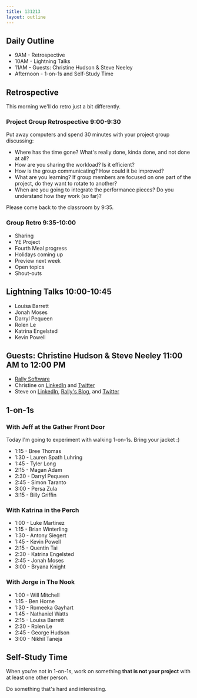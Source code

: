 ```yaml
---
title: 131213
layout: outline
---
```


## Daily Outline

* 9AM - Retrospective
* 10AM - Lightning Talks
* 11AM - Guests: Christine Hudson & Steve Neeley
* Afternoon - 1-on-1s and Self-Study Time

## Retrospective

This morning we'll do retro just a bit differently.

### Project Group Retrospective 9:00-9:30

Put away computers and spend 30 minutes with your project group discussing:

* Where has the time gone? What's really done, kinda done, and not done at all?
* How are you sharing the workload? Is it efficient?
* How is the group communicating? How could it be improved?
* What are you learning? If group members are focused on one part of the project, do they want to rotate to another?
* When are you going to integrate the performance pieces? Do you understand how they work (so far)?

Please come back to the classroom by 9:35.

### Group Retro 9:35-10:00

* Sharing
* YE Project
* Fourth Meal progress
* Holidays coming up
* Preview next week
* Open topics
* Shout-outs

## Lightning Talks 10:00-10:45

* Louisa Barrett
* Jonah Moses
* Darryl Pequeen
* Rolen Le
* Katrina Engelsted
* Kevin Powell

## Guests: Christine Hudson & Steve Neeley 11:00 AM to 12:00 PM 

* [Rally Software](http://www.rallydev.com/)
* Christine on [LinkedIn](http://www.linkedin.com/pub/christine-hudson/7/446/647) and [Twitter](https://twitter.com/fcnewtech)
* Steve on [LinkedIn](http://www.linkedin.com/in/steveneely), [Rally's Blog](http://www.rallydev.com/community/authors/steve-neely), and [Twitter](https://twitter.com/stenvoon)

## 1-on-1s

### With Jeff at the Gather Front Door

Today I'm going to experiment with walking 1-on-1s. Bring your jacket :)

* 1:15 - Bree Thomas
* 1:30 - Lauren Spath Luhring
* 1:45 - Tyler Long
* 2:15 - Magan Adam
* 2:30 - Darryl Pequeen
* 2:45 - Simon Taranto
* 3:00 - Persa Zula
* 3:15 - Billy Griffin

### With Katrina in the Perch

* 1:00 - Luke Martinez
* 1:15 - Brian Winterling
* 1:30 - Antony Siegert
* 1:45 - Kevin Powell
* 2:15 - Quentin Tai
* 2:30 - Katrina Engelsted
* 2:45 - Jonah Moses
* 3:00 - Bryana Knight

### With Jorge in The Nook

* 1:00 - Will Mitchell
* 1:15 - Ben Horne
* 1:30 - Romeeka Gayhart
* 1:45 - Nathaniel Watts
* 2:15 - Louisa Barrett
* 2:30 - Rolen Le
* 2:45 - George Hudson
* 3:00 - Nikhil Taneja

## Self-Study Time

When you're not in 1-on-1s, work on something **that is not your project** with at least one other person.

Do something that's hard and interesting. 